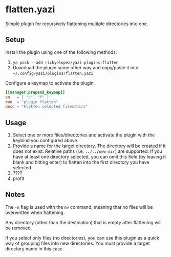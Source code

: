 # flatten.yazi

Simple plugin for recursively flattening multiple directories into one.

## Setup

Install the plugin using one of the following methods:
1. `ya pack --add rickyelopez/yazi-plugins:flatten`
1. Download the plugin some other way and copy/paste it into `~/.config/yazi/plugins/flatten.yazi`

Configure a keymap to activate the plugin:
```toml
[[manager.prepend_keymap]]
on   = [ "c", "f" ]
run  = "plugin flatten"
desc = "Flatten selected files/dirs"
```

## Usage

1. Select one or more files/directories and activate the plugin with the keybind you configured above.
1. Provide a name for the target directory. The directory will be created if it does not exist. Relative paths (i.e. `../../new-dir`) are supported.
   If you have at least one directory selected, you can omit this field (by leaving it blank and hitting enter) to flatten into the first directory you have selected
1. ????
1. profit

## Notes

The `-n` flag is used with the `mv` command, meaning that no files will be overwritten when flattening.

Any directory (other than the destination) that is empty after flattening will be removed.

If you select only files (no directories), you can use this plugin as a quick way of grouping files into new directories. You must provide a target directory name in this case.
